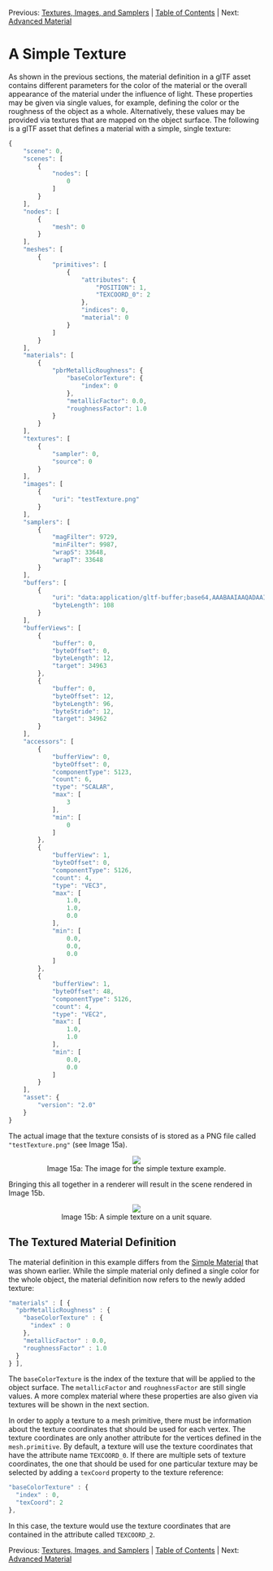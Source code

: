Previous: [Textures, Images, and Samplers](gltfTutorial_012_TexturesImagesSamplers.md) | [Table of Contents](README.md) | Next: [Advanced Material](gltfTutorial_014_AdvancedMaterial.md)

# A Simple Texture

As shown in the previous sections, the material definition in a glTF asset contains different parameters for the color of the material or the overall appearance of the material under the influence of light. These properties may be given via single values, for example, defining the color or the roughness of the object as a whole. Alternatively, these values may be provided via textures that are mapped on the object surface. The following is a glTF asset that defines a material with a simple, single texture:

```javascript
{
    "scene": 0,
    "scenes": [
        {
            "nodes": [
                0
            ]
        }
    ],
    "nodes": [
        {
            "mesh": 0
        }
    ],
    "meshes": [
        {
            "primitives": [
                {
                    "attributes": {
                        "POSITION": 1,
                        "TEXCOORD_0": 2
                    },
                    "indices": 0,
                    "material": 0
                }
            ]
        }
    ],
    "materials": [
        {
            "pbrMetallicRoughness": {
                "baseColorTexture": {
                    "index": 0
                },
                "metallicFactor": 0.0,
                "roughnessFactor": 1.0
            }
        }
    ],
    "textures": [
        {
            "sampler": 0,
            "source": 0
        }
    ],
    "images": [
        {
            "uri": "testTexture.png"
        }
    ],
    "samplers": [
        {
            "magFilter": 9729,
            "minFilter": 9987,
            "wrapS": 33648,
            "wrapT": 33648
        }
    ],
    "buffers": [
        {
            "uri": "data:application/gltf-buffer;base64,AAABAAIAAQADAAIAAAAAAAAAAAAAAAAAAACAPwAAAAAAAAAAAAAAAAAAgD8AAAAAAACAPwAAgD8AAAAAAAAAAAAAgD8AAAAAAACAPwAAgD8AAAAAAAAAAAAAAAAAAAAAAACAPwAAAAAAAAAA",
            "byteLength": 108
        }
    ],
    "bufferViews": [
        {
            "buffer": 0,
            "byteOffset": 0,
            "byteLength": 12,
            "target": 34963
        },
        {
            "buffer": 0,
            "byteOffset": 12,
            "byteLength": 96,
            "byteStride": 12,
            "target": 34962
        }
    ],
    "accessors": [
        {
            "bufferView": 0,
            "byteOffset": 0,
            "componentType": 5123,
            "count": 6,
            "type": "SCALAR",
            "max": [
                3
            ],
            "min": [
                0
            ]
        },
        {
            "bufferView": 1,
            "byteOffset": 0,
            "componentType": 5126,
            "count": 4,
            "type": "VEC3",
            "max": [
                1.0,
                1.0,
                0.0
            ],
            "min": [
                0.0,
                0.0,
                0.0
            ]
        },
        {
            "bufferView": 1,
            "byteOffset": 48,
            "componentType": 5126,
            "count": 4,
            "type": "VEC2",
            "max": [
                1.0,
                1.0
            ],
            "min": [
                0.0,
                0.0
            ]
        }
    ],
    "asset": {
        "version": "2.0"
    }
}
```

The actual image that the texture consists of is stored as a PNG file called `"testTexture.png"` (see Image 15a).

<p align="center">
<img src="images/testTexture.png" /><br>
<a name="testTexture-png"></a>Image 15a: The image for the simple texture example.
</p>

Bringing this all together in a renderer will result in the scene rendered in Image 15b.

<p align="center">
<img src="images/simpleTexture.png" /><br>
<a name="simpleTexture-png"></a>Image 15b: A simple texture on a unit square.
</p>


## The Textured Material Definition

The material definition in this example differs from the [Simple Material](gltfTutorial_011_SimpleMaterial.md) that was shown earlier. While the simple material only defined a single color for the whole object, the material definition now refers to the newly added texture:

```javascript
"materials" : [ {
  "pbrMetallicRoughness" : {
    "baseColorTexture" : {
      "index" : 0
    },
    "metallicFactor" : 0.0,
    "roughnessFactor" : 1.0
  }
} ],
```

The `baseColorTexture` is the index of the texture that will be applied to the object surface. The `metallicFactor` and `roughnessFactor` are still single values. A more complex material where these properties are also given via textures will be shown in the next section.

In order to apply a texture to a mesh primitive, there must be information about the texture coordinates that should be used for each vertex. The texture coordinates are only another attribute for the vertices defined in the `mesh.primitive`. By default, a texture will use the texture coordinates that have the attribute name `TEXCOORD_0`. If there are multiple sets of texture coordinates, the one that should be used for one particular texture may be selected by adding a `texCoord` property to the texture reference:

```javascript
"baseColorTexture" : {
  "index" : 0,
  "texCoord": 2  
},
```
In this case, the texture would use the texture coordinates that are contained in the attribute called `TEXCOORD_2`.


Previous: [Textures, Images, and Samplers](gltfTutorial_012_TexturesImagesSamplers.md) | [Table of Contents](README.md) | Next: [Advanced Material](gltfTutorial_014_AdvancedMaterial.md)

